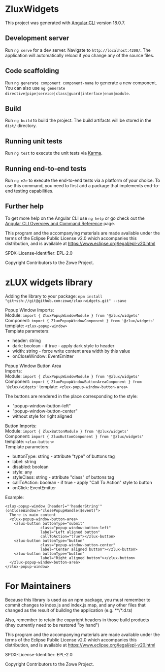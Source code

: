 # ZluxWidgets

This project was generated with [Angular CLI](https://github.com/angular/angular-cli) version 18.0.7.

## Development server

Run `ng serve` for a dev server. Navigate to `http://localhost:4200/`. The application will automatically reload if you change any of the source files.

## Code scaffolding

Run `ng generate component component-name` to generate a new component. You can also use `ng generate directive|pipe|service|class|guard|interface|enum|module`.

## Build

Run `ng build` to build the project. The build artifacts will be stored in the `dist/` directory.

## Running unit tests

Run `ng test` to execute the unit tests via [Karma](https://karma-runner.github.io).

## Running end-to-end tests

Run `ng e2e` to execute the end-to-end tests via a platform of your choice. To use this command, you need to first add a package that implements end-to-end testing capabilities.

## Further help

To get more help on the Angular CLI use `ng help` or go check out the [Angular CLI Overview and Command Reference](https://angular.dev/tools/cli) page.


This program and the accompanying materials are
made available under the terms of the Eclipse Public License v2.0 which accompanies
this distribution, and is available at https://www.eclipse.org/legal/epl-v20.html

SPDX-License-Identifier: EPL-2.0

Copyright Contributors to the Zowe Project.

# zLUX widgets library

Adding the library to your package:
`npm install "git+ssh://git@github.com:zowe/zlux-widgets.git" --save`

Popup Window
Imports:  
Module: `import { ZluxPopupWindowModule } from '@zlux/widgets'`  
Component: `import { ZluxPopupWindowComponent } from '@zlux/widgets'` template: `<zlux-popup-window>`  
Template parameters:
- header: string
- dark: boolean - if true - apply dark style to header
- width: string - force write content area width by this value
- onCloseWindow: EventEmitter

Popup Window Button Area  
Imports:  
Module: `import { ZluxPopupWindowModule } from '@zlux/widgets'`  
Component: `import { ZluxPopupWindowButtonAreaComponent } from '@zlux/widgets'` template:   `<zlux-popup-window-button-area>`

The buttons are rendered in the place corresponding to the style:
-  "popup-window-button-left"
-  "popup-window-button-center"
-  without style for right aligned

Button
Imports:  
Module: `import { ZluxButtonModule } from '@zlux/widgets'`  
Component: `import { ZluxButtonComponent } from '@zlux/widgets'` template: `<zlux-button>`  
Template parameters:
- buttonType: string -  attribute "type" of buttons tag
- label: string
- disabled: boolean
- style: any
- styleClass: string - attribute "class" of buttons tag
- callToAction: boolean - if true - apply "Call To Action" style to button
- onClick: EventEmitter

Example:
```
<zlux-popup-window [header]="'headerString'" (onCloseWindow)="closePopupHandle($event)">
  There is main content
  <zlux-popup-window-button-area>
    <zlux-button buttonType="submit"
                class="popup-window-button-left"
                label="Left aligned button"
                callToAction="true"></zlux-button>
    <zlux-button buttonType="button"
                class="popup-window-button-center"
                label="Center aligned button"></zlux-button>
    <zlux-button buttonType="button"
                label="Right aligned button"></zlux-button>
  </zlux-popup-window-button-area>
</zlux-popup-window>
```
# For Maintainers
Because this library is used as an npm package, you must remember to commit changes to index.js and index.js.map, and any other files that changed as the result of building the application (e.g. **/*.d.ts)

Also, remember to retain the copyright headers in those build products (they currently need to be restored "by hand")


This program and the accompanying materials are
made available under the terms of the Eclipse Public License v2.0 which accompanies
this distribution, and is available at https://www.eclipse.org/legal/epl-v20.html

SPDX-License-Identifier: EPL-2.0

Copyright Contributors to the Zowe Project.